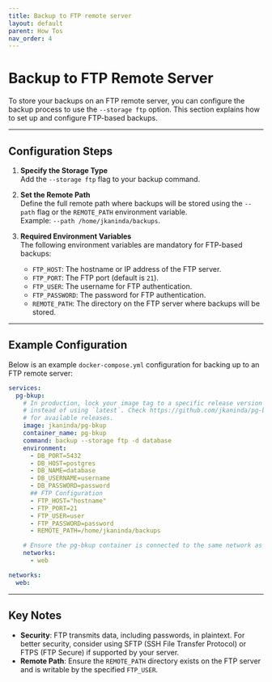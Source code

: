 ```yaml
---
title: Backup to FTP remote server
layout: default
parent: How Tos
nav_order: 4
---
```


# Backup to FTP Remote Server

To store your backups on an FTP remote server, you can configure the backup process to use the `--storage ftp` option. This section explains how to set up and configure FTP-based backups.

---

## Configuration Steps

1. **Specify the Storage Type**  
   Add the `--storage ftp` flag to your backup command.

2. **Set the Remote Path**  
   Define the full remote path where backups will be stored using the `--path` flag or the `REMOTE_PATH` environment variable.  
   Example: `--path /home/jkaninda/backups`.

3. **Required Environment Variables**  
   The following environment variables are mandatory for FTP-based backups:

    - `FTP_HOST`: The hostname or IP address of the FTP server.
    - `FTP_PORT`: The FTP port (default is `21`).
    - `FTP_USER`: The username for FTP authentication.
    - `FTP_PASSWORD`: The password for FTP authentication.
    - `REMOTE_PATH`: The directory on the FTP server where backups will be stored.

---

## Example Configuration

Below is an example `docker-compose.yml` configuration for backing up to an FTP remote server:

```yaml
services:
  pg-bkup:
    # In production, lock your image tag to a specific release version
    # instead of using `latest`. Check https://github.com/jkaninda/pg-bkup/releases
    # for available releases.
    image: jkaninda/pg-bkup
    container_name: pg-bkup
    command: backup --storage ftp -d database
    environment:
      - DB_PORT=5432
      - DB_HOST=postgres
      - DB_NAME=database
      - DB_USERNAME=username
      - DB_PASSWORD=password
      ## FTP Configuration
      - FTP_HOST="hostname"
      - FTP_PORT=21
      - FTP_USER=user
      - FTP_PASSWORD=password
      - REMOTE_PATH=/home/jkaninda/backups

    # Ensure the pg-bkup container is connected to the same network as your database
    networks:
      - web

networks:
  web:
```

---

## Key Notes

- **Security**: FTP transmits data, including passwords, in plaintext. For better security, consider using SFTP (SSH File Transfer Protocol) or FTPS (FTP Secure) if supported by your server.
- **Remote Path**: Ensure the `REMOTE_PATH` directory exists on the FTP server and is writable by the specified `FTP_USER`.